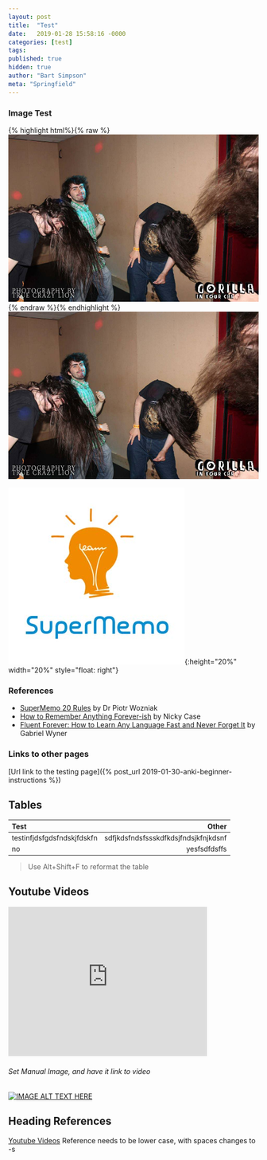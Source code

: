 ```yaml
---
layout: post
title:  "Test"
date:   2019-01-28 15:58:16 -0000
categories: [test]
tags:
published: true
hidden: true
author: "Bart Simpson"
meta: "Springfield"
---
```




### Image Test
{% highlight html%}{% raw %}
![Test](/assets/GetOnMyLevel.jpg)
{% endraw %}{% endhighlight %}
![Test](/assets/GetOnMyLevel.jpg)


![Image](/assets/SuperMemo.png){:height="20%" width="20%" style="float: right"}


### References
- [SuperMemo 20 Rules][SuperMemo20Rules] by Dr Piotr Wozniak
- [How to Remember Anything Forever-ish][NCaseRemember] by Nicky Case
- [Fluent Forever: How to Learn Any Language Fast and Never Forget It][FluentForever] by Gabriel Wyner


[SuperMemo20Rules]: https://www.supermemo.com/en/articles/20rules
[NCaseRemember]: https://ncase.me/remember/
[FluentForever]: https://www.goodreads.com/book/show/19661852-fluent-forever


### Links to other pages
[Url link to the testing page]({% post_url 2019-01-30-anki-beginner-instructions %})



## Tables
| Test                       |                                Other |
| :------------------------- | -----------------------------------: |
| testinfjdsfgdsfndskjfdskfn | sdfjkdsfndsfssskdfkdsjfndsjkfnjkdsnf |
| no                         |                         yesfsdfdsffs |

>Use Alt+Shift+F to reformat the table



## Youtube Videos

<iframe width="400" height="300" src="https://www.youtube.com/embed/QS2G-k2hQyg" frameborder="0" allow="accelerometer; autoplay; encrypted-media; gyroscope; picture-in-picture" allowfullscreen></iframe>

###### Set Manual Image, and have it link to video
[![IMAGE ALT TEXT HERE](http://img.youtube.com/vi/YOUTUBE_VIDEO_ID_HERE/0.jpg)](https://www.youtube.com/watch?v=QS2G-k2hQyg&yt%3Acc=on)


## Heading References

[Youtube Videos](#youtube-videos)
Reference needs to be lower case, with spaces changes to -s